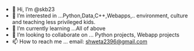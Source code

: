 - 👋 Hi, I’m @skb23
- 👀 I’m interested in ...Python,Data,C++,Webapps,.. environment, culture and teaching less privileged kids.
- 🌱 I’m currently learning ...All of above
- 💞️ I’m looking to collaborate on ... Python projects, Webapp projects
- 📫 How to reach me ... email: shweta2396@gmail.com

<!---
skb23/skb23 is a ✨ special ✨ repository because its `README.md` (this file) appears on your GitHub profile.
You can click the Preview link to take a look at your changes.
--->
